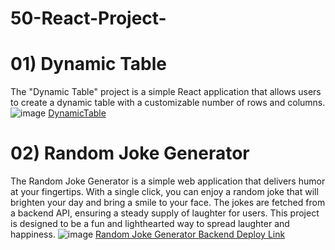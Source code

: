 # 50-React-Project-

# 01) Dynamic Table 
The "Dynamic Table" project is a simple React application that allows users to create a dynamic table with a customizable number of rows and columns.
![image](https://github.com/pandit986/50-React-Project-/assets/68102753/c0302531-8e14-41f3-a87d-244d012b3d66)
[DynamicTable](https://dynamictable1.vercel.app/)

# 02) Random Joke Generator
The Random Joke Generator is a simple web application that delivers humor at your fingertips. With a single click, you can enjoy a random joke that will brighten your day and bring a smile to your face. The jokes are fetched from a backend API, ensuring a steady supply of laughter for users. This project is designed to be a fun and lighthearted way to spread laughter and happiness.
![image](https://github.com/pandit986/50-React-Project-/assets/68102753/0e05e214-8205-4e06-b8b4-8b2ae606b5a9)
[Random Joke Generator ](https://50-react-project-6tjw.vercel.app/)
[Backend Deploy Link ](https://random-jock-backend.onrender.com/api/jokes)

